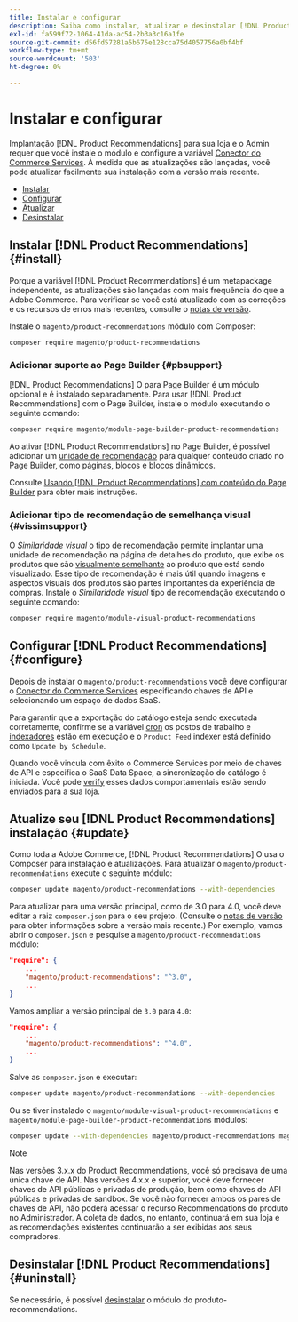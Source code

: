 ```yaml
---
title: Instalar e configurar
description: Saiba como instalar, atualizar e desinstalar [!DNL Product Recommendations].
exl-id: fa599f72-1064-41da-ac54-2b3a3c16a1fe
source-git-commit: d56fd57281a5b675e128cca75d4057756a0bf4bf
workflow-type: tm+mt
source-wordcount: '503'
ht-degree: 0%

---
```


# Instalar e configurar

Implantação [!DNL Product Recommendations] para sua loja e o Admin requer que você instale o módulo e configure a variável [Conector do Commerce Services](../landing/saas.md). À medida que as atualizações são lançadas, você pode atualizar facilmente sua instalação com a versão mais recente.

- [Instalar](#install)
- [Configurar](#configure)
- [Atualizar](#update)
- [Desinstalar](#uninstall)

## Instalar [!DNL Product Recommendations] {#install}

Porque a variável [!DNL Product Recommendations] é um metapackage independente, as atualizações são lançadas com mais frequência do que a Adobe Commerce. Para verificar se você está atualizado com as correções e os recursos de erros mais recentes, consulte o [notas de versão](release-notes.md).

Instale o `magento/product-recommendations` módulo com Composer:

```bash
composer require magento/product-recommendations
```

### Adicionar suporte ao Page Builder {#pbsupport}

[!DNL Product Recommendations] O para Page Builder é um módulo opcional e é instalado separadamente. Para usar [!DNL Product Recommendations] com o Page Builder, instale o módulo executando o seguinte comando:

```bash
composer require magento/module-page-builder-product-recommendations
```

Ao ativar [!DNL Product Recommendations] no Page Builder, é possível adicionar um [unidade de recomendação](https://experienceleague.adobe.com/docs/commerce-admin/page-builder/add-content/recommendations.html) para qualquer conteúdo criado no Page Builder, como páginas, blocos e blocos dinâmicos.

Consulte [Usando [!DNL Product Recommendations] com conteúdo do Page Builder](page-builder.md) para obter mais instruções.

### Adicionar tipo de recomendação de semelhança visual {#vissimsupport}

O _Similaridade visual_ o tipo de recomendação permite implantar uma unidade de recomendação na página de detalhes do produto, que exibe os produtos que são [visualmente semelhante](type.md#visualsim) ao produto que está sendo visualizado. Esse tipo de recomendação é mais útil quando imagens e aspectos visuais dos produtos são partes importantes da experiência de compras. Instale o _Similaridade visual_ tipo de recomendação executando o seguinte comando:

```bash
composer require magento/module-visual-product-recommendations
```

## Configurar [!DNL Product Recommendations] {#configure}

Depois de instalar o `magento/product-recommendations` você deve configurar o [Conector do Commerce Services](https://experienceleague.adobe.com/docs/commerce-admin/config/services/saas.html) especificando chaves de API e selecionando um espaço de dados SaaS.

Para garantir que a exportação do catálogo esteja sendo executada corretamente, confirme se a variável [cron](https://experienceleague.adobe.com/docs/commerce-operations/configuration-guide/cli/configure-cron-jobs.html) os postos de trabalho e [indexadores](https://experienceleague.adobe.com/docs/commerce-operations/configuration-guide/cli/manage-indexers.html) estão em execução e o `Product Feed` indexer está definido como `Update by Schedule`.

Quando você vincula com êxito o Commerce Services por meio de chaves de API e especifica o SaaS Data Space, a sincronização do catálogo é iniciada. Você pode [verify](verify.md) esses dados comportamentais estão sendo enviados para a sua loja.

## Atualize seu [!DNL Product Recommendations] instalação {#update}

Como toda a Adobe Commerce, [!DNL Product Recommendations] O usa o Composer para instalação e atualizações. Para atualizar o `magento/product-recommendations` execute o seguinte módulo:

```bash
composer update magento/product-recommendations --with-dependencies
```

Para atualizar para uma versão principal, como de 3.0 para 4.0, você deve editar a raiz `composer.json` para o seu projeto. (Consulte o [notas de versão](release-notes.md) para obter informações sobre a versão mais recente.) Por exemplo, vamos abrir o `composer.json` e pesquise a `magento/product-recommendations` módulo:

```json
"require": {
    ...
    "magento/product-recommendations": "^3.0",
    ...
}
```

Vamos ampliar a versão principal de `3.0` para `4.0`:

```json
"require": {
    ...
    "magento/product-recommendations": "^4.0",
    ...
}
```

Salve as `composer.json` e executar:

```bash
composer update magento/product-recommendations --with-dependencies
```

Ou se tiver instalado o `magento/module-visual-product-recommendations` e `magento/module-page-builder-product-recommendations` módulos:

```bash
composer update --with-dependencies magento/product-recommendations magento/module-visual-product-recommendations magento/module-page-builder-product-recommendations
```

>[!NOTE]
>
> Nas versões 3.x.x do Product Recommendations, você só precisava de uma única chave de API. Nas versões 4.x.x e superior, você deve fornecer chaves de API públicas e privadas de produção, bem como chaves de API públicas e privadas de sandbox. Se você não fornecer ambos os pares de chaves de API, não poderá acessar o recurso Recommendations do produto no Administrador. A coleta de dados, no entanto, continuará em sua loja e as recomendações existentes continuarão a ser exibidas aos seus compradores.

## Desinstalar [!DNL Product Recommendations] {#uninstall}

Se necessário, é possível [desinstalar](https://experienceleague.adobe.com/docs/commerce-operations/installation-guide/tutorials/uninstall-modules.html) o módulo do produto-recommendations.
